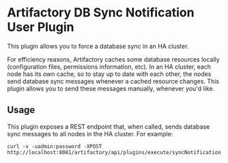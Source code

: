 Artifactory DB Sync Notification User Plugin
============================================

This plugin allows you to force a database sync in an HA cluster.

For efficiency reasons, Artifactory caches some database resources locally
(configuration files, permissions information, etc). In an HA cluster, each node
has its own cache, so to stay up to date with each other, the nodes send
database sync messages whenever a cached resource changes. This plugin allows
you to send these messages manually, whenever you'd like.

Usage
-----

This plugin exposes a REST endpoint that, when called, sends database sync
messages to all nodes in the HA cluster. For example:

``` shell
curl -v -uadmin:password -XPOST http://localhost:8081/artifactory/api/plugins/execute/syncNotification
```

